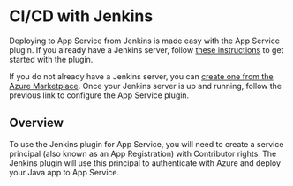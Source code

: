 # CI/CD with Jenkins

Deploying to App Service from Jenkins is made easy with the App Service plugin. If you already have a Jenkins server, follow [these instructions](https://docs.microsoft.com/en-us/azure/jenkins/deploy-jenkins-app-service-plugin) to get started with the plugin.

If you do not already have a Jenkins server, you can [create one from the Azure Marketplace](https://docs.microsoft.com/en-us/azure/jenkins/install-jenkins-solution-template). Once your Jenkins server is up and running, follow the previous link to configure the App Service plugin.

## Overview

To use the Jenkins plugin for App Service, you will need to create a service principal (also known as an App Registration) with Contributor rights. The Jenkins plugin will use this principal to authenticate with Azure and deploy your Java app to App Service.